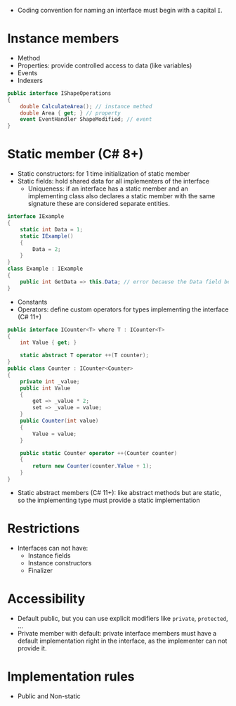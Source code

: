 - Coding convention for naming an interface must begin with a capital `I`.
# Instance members
- Method
- Properties: provide controlled access to data (like variables)
- Events
- Indexers
```c#
public interface IShapeOperations
{
	double CalculateArea(); // instance method
	double Area { get; } // property
	event EventHandler ShapeModified; // event
}
```
# Static member (C# 8+)
- Static constructors: for 1 time initialization of static member
- Static fields: hold shared data for all implementers of the interface
	- Uniqueness: if an interface has a static member and an implementing class also declares a static member with the same signature these are considered separate entities.
```c#
interface IExample
{
    static int Data = 1;
    static IExample()
    {
        Data = 2;
    }
}
class Example : IExample
{
    public int GetData => this.Data; // error because the Data field belongs to the interface
}
```
- Constants
- Operators: define custom operators for types implementing the interface (C# 11+)
```c#
public interface ICounter<T> where T : ICounter<T>
{
    int Value { get; }

    static abstract T operator ++(T counter);
}
public class Counter : ICounter<Counter>
{
    private int _value;
    public int Value
    {
        get => _value * 2;
        set => _value = value;
    }
    public Counter(int value)
    {
        Value = value;
    }

    public static Counter operator ++(Counter counter)
    {
        return new Counter(counter.Value + 1);
    }
}
```
- Static abstract members (C# 11+): like abstract methods but are static, so the implementing type must provide a static implementation
# Restrictions
- Interfaces can not have:
	- Instance fields
	- Instance constructors
	- Finalizer
# Accessibility
- Default public, but you can use explicit modifiers like `private`, `protected`, ...
- Private member with default: private interface members must have a default implementation right in the interface, as the implementer can not provide it.
# Implementation rules
- Public and Non-static